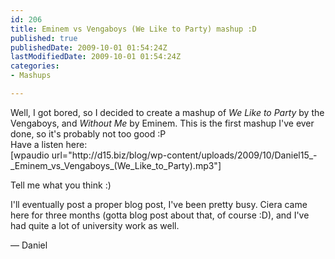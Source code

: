 ```yaml
---
id: 206
title: Eminem vs Vengaboys (We Like to Party) mashup :D
published: true
publishedDate: 2009-10-01 01:54:24Z
lastModifiedDate: 2009-10-01 01:54:24Z
categories:
- Mashups

---
```


<p>Well, I got bored, so I decided to create a mashup of <em>We Like to Party</em> by the Vengaboys, and <em>Without Me</em> by Eminem. This is the first mashup I've ever done, so it's probably not too good :P<br />
Have a listen here:<br />
[wpaudio url="http://d15.biz/blog/wp-content/uploads/2009/10/Daniel15_-_Eminem_vs_Vengaboys_(We_Like_to_Party).mp3"]</p>
<p>Tell me what you think :)</p>
<p>I'll eventually post a proper blog post, I've been pretty busy. Ciera came here for three months (gotta blog post about that, of course :D), and I've had quite a lot of university work as well.</p>
<p> &mdash; Daniel</p>

